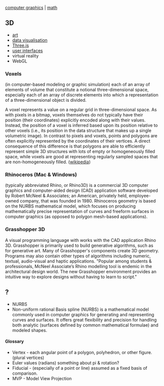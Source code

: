 [computer graphics](cg/index.md) | [math](../math/index.md)

## 3D
* [art](../art.md)
* [data visualisation](../dataVisualisation.md)
* [Three.js](../javascript/threejs.md)
* [user interfaces](../UI.md)
* virtual reality
* WebGL


### Voxels
(in computer-based modeling or graphic simulation) each of an array of elements of volume that constitute a notional three-dimensional space, especially each of an array of discrete elements into which a representation of a three-dimensional object is divided.

A voxel represents a value on a regular grid in three-dimensional space. As with pixels in a bitmap, voxels themselves do not typically have their position (their coordinates) explicitly encoded along with their values. Instead, the position of a voxel is inferred based upon its position relative to other voxels (i.e., its position in the data structure that makes up a single volumetric image). In contrast to pixels and voxels, points and polygons are often explicitly represented by the coordinates of their vertices. A direct consequence of this difference is that polygons are able to efficiently represent simple 3D structures with lots of empty or homogeneously filled space, while voxels are good at representing regularly sampled spaces that are non-homogeneously filled.
([wikipedia](https://en.wikipedia.org/wiki/Voxel))

### Rhinoceros (Mac & Windows)
(typically abbreviated Rhino, or Rhino3D) is a commercial 3D computer graphics and computer-aided design (CAD) application software developed by Robert McNeel & Associates; an American, privately held, employee-owned company, that was founded in 1980. Rhinoceros geometry is based on the NURBS mathematical model, which focuses on producing mathematically precise representation of curves and freeform surfaces in computer graphics (as opposed to polygon mesh-based applications).

### Grasshopper 3D
A visual programming language with works with the CAD application Rhino 3D. Grasshopper is primarily used to build generative algorithms, such as for generative art. Many of Grasshopper's components create 3D geometry. Programs may also contain other types of algorithms including numeric, textual, audio-visual and haptic applications.
"Popular among students & professionals, McNeel Associate’s Rhino modelling tool is endemic in the architectural design world. The new Grasshopper environment provides an intuitive way to explore designs without having to learn to script."

## ?
- NURBS
- Non-uniform rational Basis spline (NURBS) is a mathematical model commonly used in computer graphics for generating and representing curves and surfaces. It offers great flexibility and precision for handling both analytic (surfaces defined by common mathematical formulae) and modeled shapes.

#### Glossary
- Vertex - each angular point of a polygon, polyhedron, or other figure. (plural vertices)
- Euler values (radians) something about pi & rotation?
- Fiducial - (especially of a point or line) assumed as a fixed basis of comparison.
- MVP - Model View Projection
